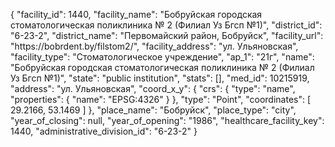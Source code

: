 {
    "facility_id": 1440,
    "facility_name": "Бобруйская городская стоматологическая поликлиника № 2 (Филиал Уз Бгсп №1)",
    "district_id": "6-23-2",
    "district_name": "Первомайский район, Бобруйск",
    "facility_url": "https:\/\/bobrdent.by\/filstom2\/",
    "facility_address": "ул. Ульяновская",
    "facility_type": "Стоматологическое учреждение",
    "ap_1": "21г",
    "name": "Бобруйская городская стоматологическая поликлиника № 2 (Филиал Уз Бгсп №1)",
    "state": "public institution",
    "stats": [],
    "med_id": 10215919,
    "address": "ул. Ульяновская",
    "coord_x_y": {
        "crs": {
            "type": "name",
            "properties": {
                "name": "EPSG:4326"
            }
        },
        "type": "Point",
        "coordinates": [
            29.2166,
            53.1469
        ]
    },
    "place_name": "Бобруйск",
    "place_type": "city",
    "year_of_closing": null,
    "year_of_opening": "1986",
    "healthcare_facility_key": 1440,
    "administrative_division_id": "6-23-2"
}